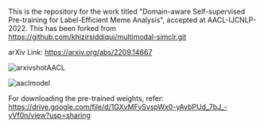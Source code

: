 This is the repository for the work titled "Domain-aware Self-supervised Pre-training for Label-Efficient Meme Analysis", accepted at AACL-IJCNLP-2022.
This has been forked from https://github.com/khizirsiddiqui/multimodal-simclr.git

arXiv Link: https://arxiv.org/abs/2209.14667

![arxivshotAACL](https://user-images.githubusercontent.com/9869470/199331421-fc7697b8-75b6-4670-b131-044ba4d61ed9.png)

<!-- <strong>ABSTRACT:</strong> <br>
Existing self-supervised learning strategies are constrained to either a limited set of objectives or generic downstream tasks that predominantly target uni-modal applications. This has isolated progress for imperative multimodal applications that are diverse in terms of complexity and domain-affinity, such as meme analysis. Here, we introduce two self-supervised pre-training methods, namely Ext-PIE-Net and MM-SimCLR that (i) employ off-the-shelf multi-modal hate-speech data during pre-training and (ii) perform selfsupervised learning by incorporating multiple specialized pretext tasks, effectively catering to the required complex multi-modal representation learning for meme analysis. 
We experiment with different self-supervision strategies, including potential variants that could help learn rich cross-modality representations and evaluate using popular linear probing on the Hateful Memes task. The proposed solutions strongly compete with the fully supervised baseline via label-efficient training while distinctly outperforming them on all three tasks of the Memotion challenge with 0:18%, 23:64%, and 0:93% performance gain, respectively. Further, we demonstrate the generalizability of the proposed solutions by reporting competitive performance on the HarMeme task. Finally, we empirically establish the quality of the learned representations by analyzing task-specific learning, using fewer labeled training samples, and arguing that the complexity of the self-supervision strategy and downstream task at hand are correlated. Our efforts highlight the requirement of better multi-modal self-supervision methods involving specialized pretext tasks for efficient fine-tuning and generalizable performance. 
 -->
 
<!-- <div style="width:60px ; height:60px"> -->
![aaclmodel](https://user-images.githubusercontent.com/9869470/199330777-4695fec8-bc20-4cc1-a2a5-78bc3116ef1c.png)
<!-- <div> -->
<!-- <img src="[http://url/image.png](https://user-images.githubusercontent.com/9869470/199330777-4695fec8-bc20-4cc1-a2a5-78bc3116ef1c.png)" height="200" width="200" > -->

For downloading the pre-trained weights, refer: https://drive.google.com/file/d/1GXvMFvSvspWx0-yAybPUd_7bJ_-yVf0n/view?usp=sharing

